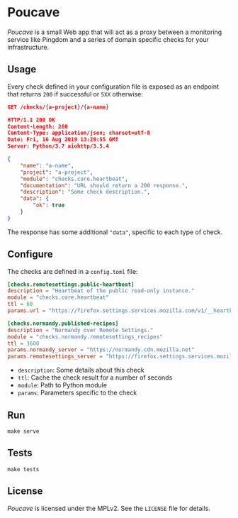 # Poucave

*Poucave* is a small Web app that will act as a proxy between a monitoring service like Pingdom and a series of domain specific checks for your infrastructure.


## Usage

Every check defined in your configuration file is exposed as an endpoint that returns `200` if successful or `5XX` otherwise:

```json
GET /checks/{a-project}/{a-name}

HTTP/1.1 200 OK
Content-Length: 260
Content-Type: application/json; charset=utf-8
Date: Fri, 16 Aug 2019 13:29:55 GMT
Server: Python/3.7 aiohttp/3.5.4

{
    "name": "a-name",
    "project": "a-project",
    "module": "checks.core.heartbeat",
    "documentation": "URL should return a 200 response.",
    "description": "Some check description.",
    "data": {
        "ok": true
    }
}

```

The response has some additional `"data"`, specific to each type of check.


## Configure

The checks are defined in a `config.toml` file:

```toml
[checks.remotesettings.public-heartbeat]
description = "Heartbeat of the public read-only instance."
module = "checks.core.heartbeat"
ttl = 60
params.url = "https://firefox.settings.services.mozilla.com/v1/__heartbeat__"

[checks.normandy.published-recipes]
description = "Normandy over Remote Settings."
module = "checks.normandy.remotesettings_recipes"
ttl = 3600
params.normandy_server = "https://normandy.cdn.mozilla.net"
params.remotesettings_server = "https://firefox.settings.services.mozilla.com/v1"

```

* `description`: Some details about this check
* `ttl`: Cache the check result for a number of seconds
* `module`: Path to Python module
* `params`: Parameters specific to the check

## Run

```
make serve
```

## Tests

```
make tests
```

## License

*Poucave* is licensed under the MPLv2. See the `LICENSE` file for details.
